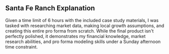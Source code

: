 ## Santa Fe Ranch Explanation

Given a time limit of 6 hours with the included case study materials, I was tasked with researching market data, making local growth assumptions, and creating this entire pro forma from scratch. 
While the final product isn't perfectly polished, it demonstrates my financial knowledge, market research abilities, and pro forma modeling skills under a Sunday afternoon time constraint.